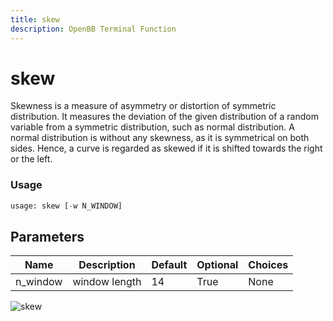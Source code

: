 ```yaml
---
title: skew
description: OpenBB Terminal Function
---
```


# skew

Skewness is a measure of asymmetry or distortion of symmetric distribution. It measures the deviation of the given distribution of a random variable from a symmetric distribution, such as normal distribution. A normal distribution is without any skewness, as it is symmetrical on both sides. Hence, a curve is regarded as skewed if it is shifted towards the right or the left.

### Usage 
```python
usage: skew [-w N_WINDOW]
```

## Parameters

| Name | Description | Default | Optional | Choices |
| ---- | ----------- | ------- | -------- | ------- |
| n_window | window length | 14 | True | None |


![skew](https://user-images.githubusercontent.com/46355364/154308298-7528be2a-05f5-44b8-a479-d4716b2a6c6e.png)

